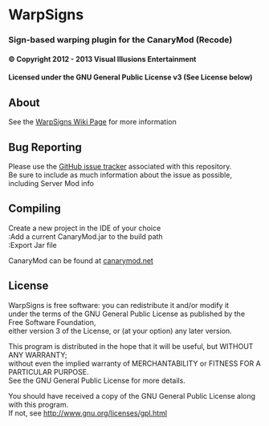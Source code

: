 ﻿# WarpSigns #
### Sign-based warping plugin for the CanaryMod (Recode) ###
#### &copy; Copyright 2012 - 2013 Visual Illusions Entertainment ####
#### Licensed under the GNU General Public License v3 (See License below) ####

## About ##
See the [WarpSigns Wiki Page](http://wiki.visualillusionsent.net/WarpSigns) for more information

## Bug Reporting ##
Please use the [GitHub issue tracker](https://github.com/Visual-Illusions/WarpSigns/issues) associated with this repository.<br/>
Be sure to include as much information about the issue as possible, including Server Mod info

## Compiling ##
Create a new project in the IDE of your choice<br/>
:Add a current CanaryMod.jar to the build path<br/>
:Export Jar file

CanaryMod can be found at [canarymod.net](http://www.canarymod.net/download")

## License ##

WarpSigns is free software: you can redistribute it and/or modify it<br/>
under the terms of the GNU General Public License as published by the Free Software Foundation,<br/>
either version 3 of the License, or (at your option) any later version.

This program is distributed in the hope that it will be useful, but WITHOUT ANY WARRANTY;<br/>
without even the implied warranty of MERCHANTABILITY or FITNESS FOR A PARTICULAR PURPOSE.<br/>
See the GNU General Public License for more details.

You should have received a copy of the GNU General Public License along with this program.<br/>
If not, see http://www.gnu.org/licenses/gpl.html

